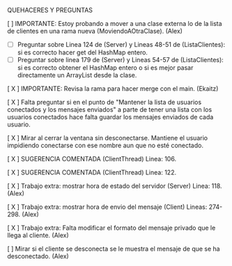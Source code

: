 QUEHACERES Y PREGUNTAS

[  ] IMPORTANTE: Estoy probando a mover a una clase externa lo de la lista de clientes en una rama nueva (MoviendoAOtraClase). (Alex)
- [  ] Preguntar sobre Linea 124 de (Server) y Lineas 48-51 de (ListaClientes): si es correcto hacer get del HashMap entero.
- [  ] Preguntar sobre linea 179 de (Server) y Lineas 54-57 de (ListaClientes): si es correcto obtener el HashMap entero o si es mejor pasar directamente un ArrayList desde la clase.

[ X ] IMPORTANTE: Revisa la rama para hacer merge con el main. (Ekaitz)

[ X ] Falta preguntar si en el punto de "Mantener la lista de usuarios conectados y los mensajes enviados" a parte de tener una lista con los usuarios conectados hace falta guardar los mensajes enviados de cada usuario.

[ X ] Mirar al cerrar la ventana sin desconectarse. Mantiene el usuario impidiendo conectarse con ese nombre aun que no esté conectado.

[ X ] SUGERENCIA COMENTADA (ClientThread) Linea: 106.

[ X ] SUGERENCIA COMENTADA (ClientThread) Linea: 122.

[ X ] Trabajo extra: mostrar hora de estado del servidor (Server) Linea: 118. (Alex)

[ X ] Trabajo extra: mostrar hora de envio del mensaje (Client) Lineas: 274-298. (Alex)

[ X ] Trabajo extra: Falta modificar el formato del mensaje privado que le llega al cliente. (Alex)

[   ] Mirar si el cliente se desconecta se le muestra el mensaje de que se ha desconectado. (Alex)
